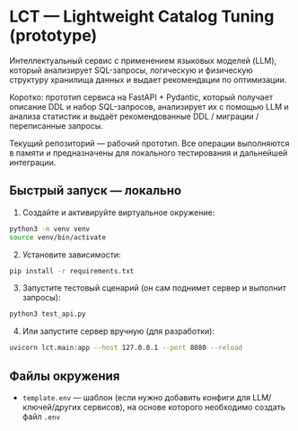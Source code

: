 # LCT — Lightweight Catalog Tuning (prototype)
Интеллектуальный сервис с применением языковых моделей (LLM), который анализирует SQL-запросы, логическую и физическую структуру хранилища данных и выдает рекомендации по оптимизации.


Коротко: прототип сервиса на FastAPI + Pydantic, который получает описание DDL и набор SQL-запросов, анализирует их с помощью LLM и анализа статистик и выдаёт рекомендованные DDL / миграции / переписанные запросы.

Текущий репозиторий — рабочий прототип. Все операции выполняются в памяти и предназначены для локального тестирования и дальнейшей интеграции.



## Быстрый запуск — локально

1) Создайте и активируйте виртуальное окружение:

```bash
python3 -m venv venv
source venv/bin/activate
```

2) Установите зависимости:

```bash
pip install -r requirements.txt
```

3) Запустите тестовый сценарий (он сам поднимет сервер и выполнит запросы):

```bash
python3 test_api.py
```

4) Или запустите сервер вручную (для разработки):

```bash
uvicorn lct.main:app --host 127.0.0.1 --port 8080 --reload
```

## Файлы окружения

- `template.env` — шаблон (если нужно добавить конфиги для LLM/ключей/других сервисов), на основе которого необходимо создать файл `.env`

